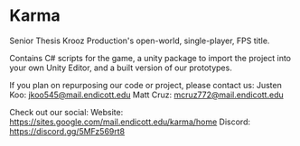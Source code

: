 # Karma
Senior Thesis
Krooz Production's open-world, single-player, FPS title.

Contains C# scripts for the game, a unity package to import the project into your own Unity Editor, and a built version of our prototypes.

If you plan on repurposing our code or project, please contact us: Justen Koo: jkoo545@mail.endicott.edu Matt Cruz: mcruz772@mail.endicott.edu

Check out our social: Website: https://sites.google.com/mail.endicott.edu/karma/home Discord: https://discord.gg/5MFz569rt8
